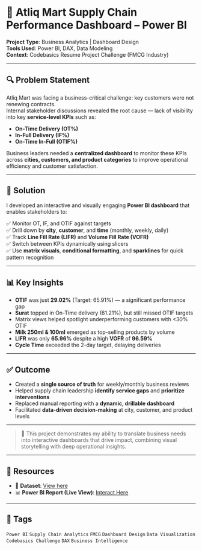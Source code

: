 # 🛒 Atliq Mart Supply Chain Performance Dashboard – Power BI

**Project Type**: Business Analytics | Dashboard Design  
**Tools Used**: Power BI, DAX, Data Modeling  
**Context**: Codebasics Resume Project Challenge (FMCG Industry)

---

## 🔍 Problem Statement

Atliq Mart was facing a business-critical challenge: key customers were not renewing contracts.  
Internal stakeholder discussions revealed the root cause — lack of visibility into key **service-level KPIs** such as:

- **On-Time Delivery (OT%)**
- **In-Full Delivery (IF%)**
- **On-Time In-Full (OTIF%)**

Business leaders needed a **centralized dashboard** to monitor these KPIs across **cities, customers, and product categories** to improve operational efficiency and customer satisfaction.

---

## 🧠 Solution

I developed an interactive and visually engaging **Power BI dashboard** that enables stakeholders to:

✅ Monitor OT, IF, and OTIF against targets  
✅ Drill down by **city**, **customer**, and **time** (monthly, weekly, daily)  
✅ Track **Line Fill Rate (LIFR)** and **Volume Fill Rate (VOFR)**  
✅ Switch between KPIs dynamically using slicers  
✅ Use **matrix visuals**, **conditional formatting**, and **sparklines** for quick pattern recognition  

---

## 📊 Key Insights

- **OTIF** was just **29.02%** (Target: 65.91%) — a significant performance gap  
- **Surat** topped in On-Time delivery (61.21%), but still missed OTIF targets  
- Matrix views helped spotlight underperforming customers with <30% OTIF  
- **Milk 250ml & 100ml** emerged as top-selling products by volume  
- **LIFR** was only **65.96%** despite a high **VOFR** of **96.59%**  
- **Cycle Time** exceeded the 2-day target, delaying deliveries

---

## ✅ Outcome

- Created a **single source of truth** for weekly/monthly business reviews  
- Helped supply chain leadership **identify service gaps** and **prioritize interventions**  
- Replaced manual reporting with a **dynamic, drillable dashboard**  
- Facilitated **data-driven decision-making** at city, customer, and product levels

---

> 🎯 This project demonstrates my ability to translate business needs into interactive dashboards that drive impact, combining visual storytelling with deep operational insights.

---

## 🔗 Resources

- 📂 **Dataset**: [View here](https://codebasics.io/challenge/codebasics-resume-project-challenge/5)  
- 📊 **Power BI Report (Live View)**: [Interact Here](https://app.powerbi.com/view?r=eyJrIjoiNTc4ZjYzNTUtM2QxZC00MzcwLThlNGMtYzMyYzE3NjM3NjE1IiwidCI6ImM2ZTU0OWIzLTVmNDUtNDAzMi1hYWU5LWQ0MjQ0ZGM1YjJjNCJ9)

---

## 📎 Tags

`Power BI` `Supply Chain Analytics` `FMCG` `Dashboard Design` `Data Visualization` `Codebasics Challenge` `DAX` `Business Intelligence`
